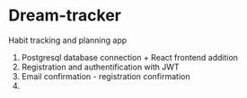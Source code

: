 # Dream-tracker
Habit tracking and planning app

1. Postgresql database connection + React frontend addition
2. Registration and authentification with JWT
3. Email confirmation - registration confirmation
4. 
